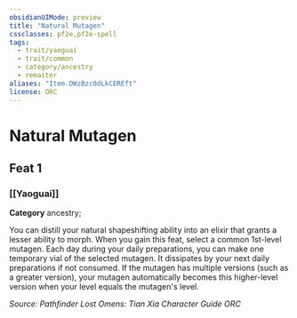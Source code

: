 ```yaml
---
obsidianUIMode: preview
title: "Natural Mutagen"
cssclasses: pf2e,pf2e-spell
tags:
  - trait/yaoguai
  - trait/common
  - category/ancestry
  - remaster
aliases: "Item.DWzBzc0dLkCEREft"
license: ORC
---
```

# Natural Mutagen
## Feat 1
### [[Yaoguai]]

**Category** ancestry; 




You can distill your natural shapeshifting ability into an elixir that grants a lesser ability to morph. When you gain this feat, select a common 1st-level mutagen. Each day during your daily preparations, you can make one temporary vial of the selected mutagen. It dissipates by your next daily preparations if not consumed. If the mutagen has multiple versions (such as a greater version), your mutagen automatically becomes this higher-level version when your level equals the mutagen's level.

*Source: Pathfinder Lost Omens: Tian Xia Character Guide*
*ORC*